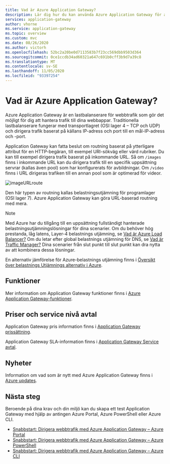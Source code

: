 ```yaml
---
title: Vad är Azure Application Gateway?
description: Lär dig hur du kan använda Azure Application Gateway för att hantera webbtrafik till din app.
services: application-gateway
author: vhorne
ms.service: application-gateway
ms.topic: overview
ms.custom: mvc
ms.date: 08/26/2020
ms.author: victorh
ms.openlocfilehash: 52bc2a20be0d7113583b7f23cc569dbb9503d364
ms.sourcegitcommit: 0ce1ccdb34ad60321a647c691b0cff3b9d7a39c8
ms.translationtype: MT
ms.contentlocale: sv-SE
ms.lasthandoff: 11/05/2020
ms.locfileid: "93397254"
---
```

# <a name="what-is-azure-application-gateway"></a>Vad är Azure Application Gateway?

Azure Application Gateway är en lastbalanserare för webbtrafik som gör det möjligt för dig att hantera trafik till dina webbappar. Traditionella lastbalanserare fungerar med transportlagret (OSI lager 4 – TCP och UDP) och dirigera trafik baserat på källans IP-adress och port till en mål-IP-adress och -port.

Application Gateway kan fatta beslut om routning baserat på ytterligare attribut för en HTTP-begäran, till exempel URI-sökväg eller värd rubriker. Du kan till exempel dirigera trafik baserat på inkommande URL. Så om `/images` finns i inkommande URL kan du dirigera trafik till en specifik uppsättning servrar (kallas även pool) som har konfigurerats för avbildningar. Om `/video` finns i URL dirigeras trafiken till en annan pool som är optimerad för videor.

![imageURLroute](./media/application-gateway-url-route-overview/figure1-720.png)

Den här typen av routning kallas belastningsutjämning för programlager (OSI lager 7). Azure Application Gateway kan göra URL-baserad routning med mera.

>[!NOTE]
> Med Azure har du tillgång till en uppsättning fullständigt hanterade belastningsutjämningslösningar för dina scenarier. Om du behöver hög prestanda, låg latens, Layer-4 belastnings utjämning, se [Vad är Azure Load Balancer?](../load-balancer/load-balancer-overview.md) Om du letar efter global belastnings utjämning för DNS, se [Vad är Traffic Manager?](../traffic-manager/traffic-manager-overview.md) Dina scenarier från slut punkt till slut punkt kan dra nytta av att kombinera dessa lösningar.
>
> En alternativ jämförelse för Azure-belastnings utjämning finns i [Översikt över belastnings Utjämnings alternativ i Azure](/azure/architecture/guide/technology-choices/load-balancing-overview).

## <a name="features"></a>Funktioner

Mer information om Application Gateway funktioner finns i [Azure Application Gateway-funktioner](features.md).

## <a name="pricing-and-sla"></a>Priser och service nivå avtal

Application Gateway pris information finns i [Application Gateway prissättning](https://azure.microsoft.com/pricing/details/application-gateway/).

Application Gateway SLA-information finns i [Application Gateway Service avtal](https://azure.microsoft.com/support/legal/sla/application-gateway/v1_2/).

## <a name="whats-new"></a>Nyheter

Information om vad som är nytt med Azure Application Gateway finns i [Azure updates](https://azure.microsoft.com/updates/?category=networking&query=Application%20Gateway).

## <a name="next-steps"></a>Nästa steg

Beroende på dina krav och din miljö kan du skapa ett test Application Gateway med hjälp av antingen Azure Portal, Azure PowerShell eller Azure CLI.

- [Snabbstart: Dirigera webbtrafik med Azure Application Gateway – Azure Portal](quick-create-portal.md)
- [Snabbstart: Dirigera webbtrafik med Azure Application Gateway – Azure PowerShell](quick-create-powershell.md)
- [Snabbstart: Dirigera webbtrafik med Azure Application Gateway – Azure CLI](quick-create-cli.md)